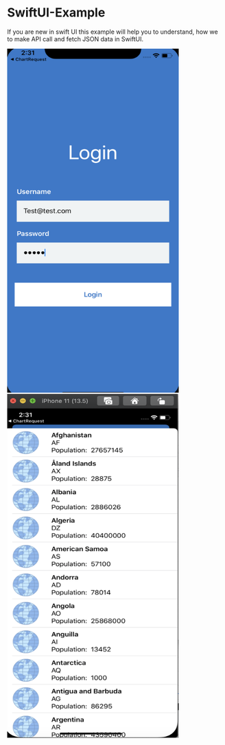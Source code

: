 # SwiftUI-Example

If you are new in swift UI this example will help you to understand, how we to make API call and fetch JSON data in SwiftUI.

<img src="Screenshot%202020-06-23%20at%202.31.39%20PM.png" width="400" height="800">
<img src="Screenshot%202020-06-23%20at%202.31.32%20PM.png" width="400" height="800">
